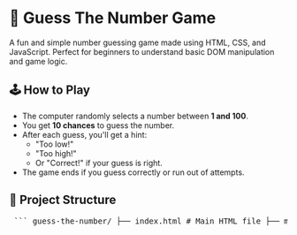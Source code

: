 # 🎯 Guess The Number Game

A fun and simple number guessing game made using HTML, CSS, and JavaScript. Perfect for beginners to understand basic DOM manipulation and game logic.

## 🕹️ How to Play

- The computer randomly selects a number between **1 and 100**.
- You get **10 chances** to guess the number.
- After each guess, you'll get a hint:
  - "Too low!"
  - "Too high!"
  - Or "Correct!" if your guess is right.
- The game ends if you guess correctly or run out of attempts.

## 📂 Project Structure

<pre> ``` guess-the-number/ ├── index.html # Main HTML file ├── main.js # JavaScript game logic ├── README.md # Project documentation ``` </pre>
